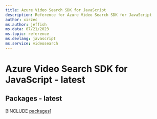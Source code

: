 ```yaml
---
title: Azure Video Search SDK for JavaScript
description: Reference for Azure Video Search SDK for JavaScript
author: xirzec
ms.author: jeffish
ms.data: 07/21/2023
ms.topic: reference
ms.devlang: javascript
ms.service: videosearch
---
```

# Azure Video Search SDK for JavaScript - latest
## Packages - latest
[!INCLUDE [packages](video-search-index.md)]